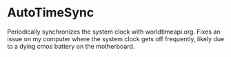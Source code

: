 # AutoTimeSync
Periodically synchronizes the system clock with worldtimeapi.org.
Fixes an issue on my computer where the system clock gets off frequently, likely due to a dying cmos battery on the motherboard.

